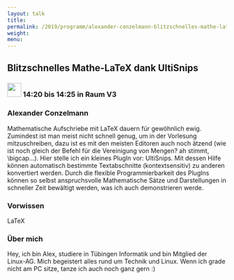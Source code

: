 ```yaml
---
layout: talk
title:
permalink: /2019/programm/alexander-conzelmann-blitzschnelles-mathe-latex-dank-ultisnips/
weight:
menu:
---
```

## Blitzschnelles Mathe-LaTeX dank UltiSnips

### <img height = "32" src="../../../images/lightning.svg"> 14:20 bis 14:25 in Raum V3

### Alexander Conzelmann

Mathematische Aufschriebe mit LaTeX dauern für gewöhnlich ewig. Zumindest ist man meist nicht schnell genug, um in der Vorlesung mitzuschreiben, dazu ist es mit den meisten Editoren auch noch ätzend (wie ist noch gleich der Befehl für die Vereinigung von Mengen? ah stimmt, \bigcap...). Hier stelle ich ein kleines PlugIn vor: UltiSnips. Mit dessen Hilfe können automatisch bestimmte Textabschnitte (kontextsensitiv) zu anderen konvertiert werden. Durch die flexible Programmierbarkeit des PlugIns können so selbst anspruchsvolle Mathematische Sätze und Darstellungen in schneller Zeit bewältigt werden, was ich auch demonstrieren werde. 

### Vorwissen

LaTeX

### Über mich

Hey, ich bin Alex, studiere in Tübingen Informatik und bin Mitglied der Linux-AG. Mich begeistert alles rund um Technik und Linux. Wenn ich grade nicht am PC sitze, tanze ich auch noch ganz gern :)

